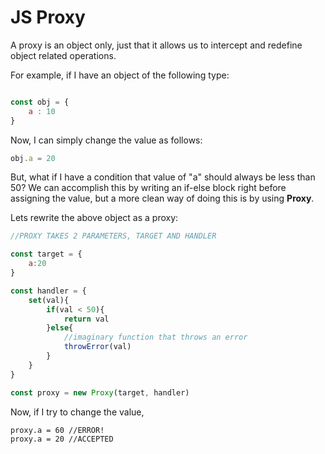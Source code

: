 # JS Proxy

A proxy is an object only, just that it allows us to intercept and redefine object related operations.

For example, if I have an object of the following type:

```js

const obj = {
    a : 10
}
```
Now, I can simply change the value as follows:

```js
obj.a = 20
```
But, what if I have a condition that value of "a" should always be less than 50? We can accomplish this by writing an if-else block right before assigning the value, but a more clean way of doing this is by using **Proxy**.

Lets rewrite the above object as a proxy:
```js
//PROXY TAKES 2 PARAMETERS, TARGET AND HANDLER

const target = {
    a:20
}

const handler = {
    set(val){
        if(val < 50){
            return val
        }else{
            //imaginary function that throws an error
            throwError(val) 
        }
    }
}

const proxy = new Proxy(target, handler)
```
Now, if I try to change the value, 

```JS
proxy.a = 60 //ERROR!
proxy.a = 20 //ACCEPTED
```